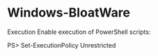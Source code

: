 # Windows-BloatWare


Execution
Enable execution of PowerShell scripts:

PS> Set-ExecutionPolicy Unrestricted
